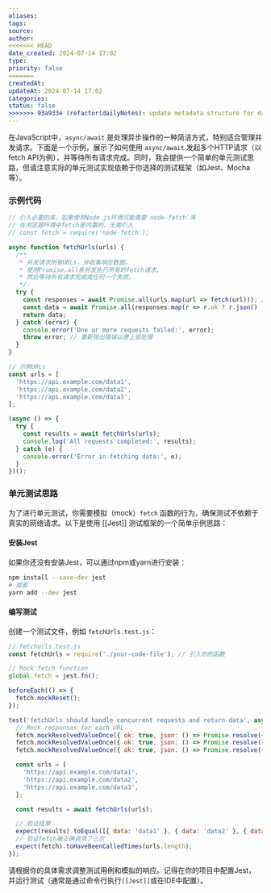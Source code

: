 ```yaml
---
aliases: 
tags: 
source: 
author: 
<<<<<<< HEAD
date_created: 2024-07-14 17:02
type: 
priority: false
=======
createdAt: 
updateAt: 2024-07-14 17:02
categories: 
status: false
>>>>>>> 93a933e (refactor(dailyNotes): update metadata structure for daily notes)
---
```

在JavaScript中，`async/await` 是处理异步操作的一种简洁方式，特别适合管理并发请求。下面是一个示例，展示了如何使用 `async/await` 发起多个HTTP请求（以fetch API为例），并等待所有请求完成。同时，我会提供一个简单的单元测试思路，但请注意实际的单元测试实现依赖于你选择的测试框架（如Jest、Mocha等）。

### 示例代码

```javascript
// 引入必要的库，如果使用Node.js环境可能需要`node-fetch`库
// 在浏览器环境中fetch是内置的，无需引入
// const fetch = require('node-fetch');

async function fetchUrls(urls) {
  /**
   * 并发请求所有URLs，并收集响应数据。
   * 使用Promise.all来并发执行所有的fetch请求，
   * 然后等待所有请求完成或任何一个失败。
   */
  try {
    const responses = await Promise.all(urls.map(url => fetch(url))); // 发起并发请求
    const data = await Promise.all(responses.map(r => r.ok ? r.json() : r.text())); // 等待所有响应并解析为JSON或文本
    return data;
  } catch (error) {
    console.error('One or more requests failed:', error);
    throw error; // 重新抛出错误以便上层处理
  }
}

// 示例URLs
const urls = [
  'https://api.example.com/data1',
  'https://api.example.com/data2',
  'https://api.example.com/data3',
];

(async () => {
  try {
    const results = await fetchUrls(urls);
    console.log('All requests completed:', results);
  } catch (e) {
    console.error('Error in fetching data:', e);
  }
})();
```

### 单元测试思路

为了进行单元测试，你需要模拟（mock）`fetch` 函数的行为，确保测试不依赖于真实的网络请求。以下是使用 [[Jest]] 测试框架的一个简单示例思路：

#### 安装Jest

如果你还没有安装Jest，可以通过npm或yarn进行安装：

```bash
npm install --save-dev jest
# 或者
yarn add --dev jest
```

#### 编写测试

创建一个测试文件，例如 `fetchUrls.test.js`：

```javascript
// fetchUrls.test.js
const fetchUrls = require('./your-code-file'); // 引入你的函数

// Mock fetch function
global.fetch = jest.fn();

beforeEach(() => {
  fetch.mockReset();
});

test('fetchUrls should handle concurrent requests and return data', async () => {
  // Mock responses for each URL
  fetch.mockResolvedValueOnce({ ok: true, json: () => Promise.resolve({ data: 'data1' }) });
  fetch.mockResolvedValueOnce({ ok: true, json: () => Promise.resolve({ data: 'data2' }) });
  fetch.mockResolvedValueOnce({ ok: true, json: () => Promise.resolve({ data: 'data3' }) });

  const urls = [
    'https://api.example.com/data1',
    'https://api.example.com/data2',
    'https://api.example.com/data3',
  ];

  const results = await fetchUrls(urls);

  // 验证结果
  expect(results).toEqual([{ data: 'data1' }, { data: 'data2' }, { data: 'data3' }]);
  // 验证fetch被正确调用了三次
  expect(fetch).toHaveBeenCalledTimes(urls.length);
});
```

请根据你的具体需求调整测试用例和模拟的响应。记得在你的项目中配置Jest，并运行测试（通常是通过命令行执行`[[Jest]]`或在IDE中配置）。